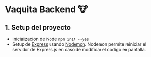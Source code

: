 # Vaquita Backend 🐮

## 1. Setup del proyecto

- Inicialización de Node `npm init --yes`
- Setup de [Express](https://expressjs.com/) usando [Nodemon](https://nodemon.io). Nodemon permite reiniciar el servidor de Express.js en caso de modificar el codigo en pantalla.

